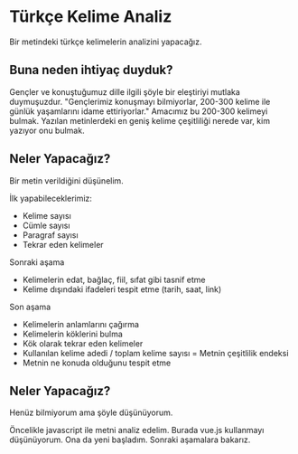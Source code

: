 # Türkçe Kelime Analiz
Bir metindeki türkçe kelimelerin analizini yapacağız.

## Buna neden ihtiyaç duyduk?
Gençler ve konuştuğumuz dille ilgili şöyle bir eleştiriyi mutlaka duymuşuzdur. "Gençlerimiz konuşmayı bilmiyorlar, 200-300 kelime ile günlük yaşamlarını idame ettiriyorlar." Amacımız bu 200-300 kelimeyi bulmak. Yazılan metinlerdeki en geniş kelime çeşitliliği nerede var, kim yazıyor onu bulmak.


## Neler Yapacağız?

Bir metin verildiğini düşünelim.

İlk yapabileceklerimiz:
* Kelime sayısı
* Cümle sayısı
* Paragraf sayısı
* Tekrar eden kelimeler

Sonraki aşama
* Kelimelerin edat, bağlaç, fiil, sıfat gibi tasnif etme
* Kelime dışındaki ifadeleri tespit etme (tarih, saat, link)

Son aşama
* Kelimelerin anlamlarını çağırma
* Kelimelerin köklerini bulma
* Kök olarak tekrar eden kelimeler
* Kullanılan kelime adedi / toplam kelime sayısı = Metnin çeşitlilik endeksi
* Metnin ne konuda olduğunu tespit etme


## Neler Yapacağız?
Henüz bilmiyorum ama şöyle düşünüyorum.

Öncelikle javascript ile metni analiz edelim. Burada vue.js kullanmayı düşünüyorum. Ona da yeni başladım. Sonraki aşamalara bakarız.
